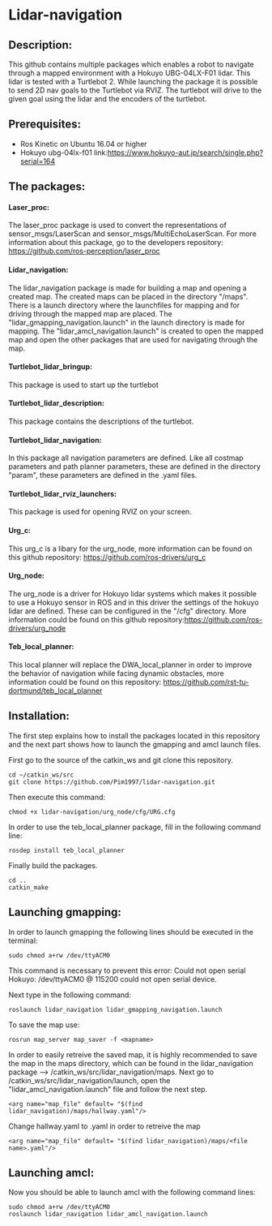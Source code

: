 # Lidar-navigation

## Description:
This github contains multiple packages which enables a robot to navigate through a mapped environment with a Hokuyo UBG-04LX-F01 lidar. This lidar is tested with a Turtlebot 2. While launching the package it is possible to send 2D nav goals to the Turtlebot via RVIZ. The turtlebot will drive to the given goal using the lidar and the encoders of the turtlebot.

## Prerequisites:
- Ros Kinetic on Ubuntu 16.04 or higher
- Hokuyo ubg-04lx-f01 link:https://www.hokuyo-aut.jp/search/single.php?serial=164

## The packages:
#### Laser_proc:
The laser_proc package is used to convert the representations of sensor_msgs/LaserScan and sensor_msgs/MultiEchoLaserScan. For more information about this package, go to the developers repository: https://github.com/ros-perception/laser_proc
#### Lidar_navigation:
The lidar_navigation package is made for building a map and opening a created map. The created maps can be placed in the directory "/maps". There is a launch directory where the launchfiles for mapping and for driving through the mapped map are placed. The "lidar_gmapping_navigation.launch" in the launch directory is made for mapping. The "lidar_amcl_navigation.launch" is created to open the mapped map and open the other packages that are used for navigating through the map.
#### Turtlebot_lidar_bringup:
This package is used to start up the turtlebot
#### Turtlebot_lidar_description:
This package contains the descriptions of the turtlebot.
#### Turtlebot_lidar_navigation:
In this package all navigation parameters are defined. Like all costmap parameters and path planner parameters, these are defined in the directory "param", these parameters are defined in the .yaml files.
#### Turtlebot_lidar_rviz_launchers:
This package is used for opening RVIZ on your screen.
#### Urg_c:
This urg_c is a libary for the urg_node, more information can be found on this github repository: https://github.com/ros-drivers/urg_c
#### Urg_node:
The urg_node is a driver for Hokuyo lidar systems which makes it possible to use a Hokuyo sensor in ROS and in this driver the settings of the hokuyo lidar are defined. These can be configured in the "/cfg" directory. More information could be found on this github repository:https://github.com/ros-drivers/urg_node
#### Teb_local_planner:
This local planner will replace the DWA_local_planner in order to improve the behavior of navigation while facing dynamic obstacles, more information could be found on this repository: https://github.com/rst-tu-dortmund/teb_local_planner

## Installation:
The first step explains how to install the packages located in this repository and the next part shows how to launch the gmapping and amcl launch files. 

First go to the source of the catkin_ws and git clone this repository.
```
cd ~/catkin_ws/src
git clone https://github.com/Pim1997/lidar-navigation.git
```
Then execute this command:

```
chmod +x lidar-navigation/urg_node/cfg/URG.cfg
```
In order to use the teb_local_planner package, fill in the following command line:
```
rosdep install teb_local_planner
```
Finally build the packages.
```
cd ..
catkin_make
```
## Launching gmapping:
In order to launch gmapping the following lines should be executed in the terminal:
```
sudo chmod a+rw /dev/ttyACM0
```
This command is necessary to prevent this error: Could not open serial Hokuyo: /dev/ttyACM0 @ 115200 could not open serial device.

Next type in the following command:
```
roslaunch lidar_navigation lidar_gmapping_navigation.launch
```

To save the map use:
```
rosrun map_server map_saver -f <mapname>
```
In order to easily retreive the saved map, it is highly recommended to save the map in the maps directory, which can be found in the lidar_navigation package --> /catkin_ws/src/lidar_navigation/maps. Next go to /catkin_ws/src/lidar_navigation/launch, open the "lidar_amcl_navigation.launch" file and follow the next step.
```
<arg name="map_file" default= "$(find lidar_navigation)/maps/hallway.yaml"/>
```
Change hallway.yaml to <file name>.yaml in order to retreive the map
```
<arg name="map_file" default= "$(find lidar_navigation)/maps/<file name>.yaml"/>
```
## Launching amcl:
Now you should be able to launch amcl with the following command lines:

```
sudo chmod a+rw /dev/ttyACM0
roslaunch lidar_navigation lidar_amcl_navigation.launch
```
